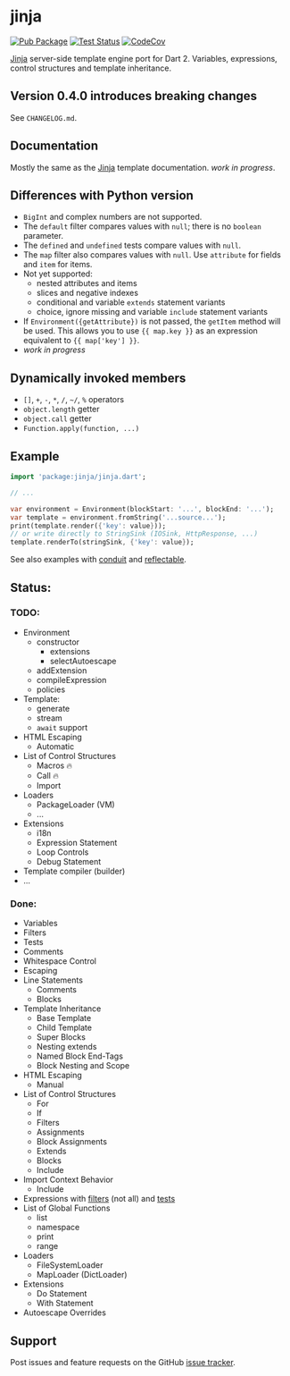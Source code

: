# jinja

[![Pub Package][pub_icon]][pub]
[![Test Status][test_ci_icon]][test_ci]
[![CodeCov][codecov_icon]][codecov]

[Jinja][jinja] server-side template engine port for Dart 2.
Variables, expressions, control structures and template inheritance.

## Version 0.4.0 introduces breaking changes
See `CHANGELOG.md`.

## Documentation
Mostly the same as the [Jinja][jinja_templates] template documentation.
_work in progress_.

## Differences with Python version
- `BigInt` and complex numbers are not supported.
- The `default` filter compares values with `null`; there is no `boolean` parameter.
- The `defined` and `undefined` tests compare values with `null`.
- The `map` filter also compares values with `null`.
  Use `attribute` for fields and `item` for items.
- Not yet supported:
  - nested attributes and items
  - slices and negative indexes
  - conditional and variable `extends` statement variants
  - choice, ignore missing and variable `include` statement variants
- If `Environment({getAttribute})` is not passed, the `getItem` method will be used.
  This allows you to use `{{ map.key }}` as an expression equivalent to `{{ map['key'] }}`.
- _work in progress_

## Dynamically invoked members
- `[]`, `+`, `-`, `*`, `/`, `~/`, `%` operators
- `object.length` getter
- `object.call` getter
- `Function.apply(function, ...)`

## Example
```dart
import 'package:jinja/jinja.dart';

// ...

var environment = Environment(blockStart: '...', blockEnd: '...');
var template = environment.fromString('...source...');
print(template.render({'key': value}));
// or write directly to StringSink (IOSink, HttpResponse, ...)
template.renderTo(stringSink, {'key': value});
```

See also examples with [conduit][conduit_example] and
[reflectable][reflectable_example].

## Status:
### TODO:
- Environment
  - constructor
    - extensions
    - selectAutoescape
  - addExtension
  - compileExpression
  - policies
- Template:
  - generate
  - stream
  - `await` support
- HTML Escaping
  - Automatic
- List of Control Structures
  - Macros 🔥
  - Call 🔥
  - Import
- Loaders
  - PackageLoader (VM)
  - ...
- Extensions
  - i18n
  - Expression Statement
  - Loop Controls
  - Debug Statement
- Template compiler (builder)
- ...

### Done:
- Variables
- Filters
- Tests
- Comments
- Whitespace Control
- Escaping
- Line Statements
  - Comments
  - Blocks
- Template Inheritance
  - Base Template
  - Child Template
  - Super Blocks
  - Nesting extends
  - Named Block End-Tags
  - Block Nesting and Scope
- HTML Escaping
  - Manual
- List of Control Structures
  - For
  - If
  - Filters
  - Assignments
  - Block Assignments
  - Extends
  - Blocks
  - Include
- Import Context Behavior
  - Include
- Expressions with [filters][filters] (not all) and [tests][tests]
- List of Global Functions
  - list
  - namespace
  - print
  - range
- Loaders
  - FileSystemLoader
  - MapLoader (DictLoader)
- Extensions
  - Do Statement
  - With Statement
- Autoescape Overrides

## Support
Post issues and feature requests on the GitHub [issue tracker][issues].

[pub_icon]: https://img.shields.io/pub/v/jinja.svg
[pub]: https://pub.dev/packages/jinja
[test_ci_icon]: https://github.com/ykmnkmi/jinja.dart/actions/workflows/test.yaml/badge.svg
[test_ci]: https://github.com/ykmnkmi/jinja.dart/actions/workflows/test.yaml
[codecov_icon]: https://codecov.io/gh/ykmnkmi/jinja.dart/branch/main/graph/badge.svg?token=PRP3DHMO48
[codecov]: https://codecov.io/gh/ykmnkmi/jinja.dart
[jinja]: https://www.palletsprojects.com/p/jinja
[jinja_templates]: https://jinja.palletsprojects.com/en/3.0.x/templates
[conduit_example]: https://github.com/ykmnkmi/jinja_conduit_example
[reflectable_example]: https://github.com/ykmnkmi/jinja_reflectable_example
[filters]: https://github.com/ykmnkmi/jinja.dart/blob/master/lib/src/filters.dart
[tests]: https://github.com/ykmnkmi/jinja.dart/blob/master/lib/src/tests.dart
[issues]: https://github.com/ykmnkmi/jinja.dart/issues